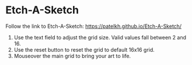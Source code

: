 # Etch-A-Sketch
Follow the link to Etch-A-Sketch: https://patelkh.github.io/Etch-A-Sketch/

1. Use the text field to adjust the grid size. Valid values fall between 2 and 16. 
2. Use the reset button to reset the grid to default 16x16 grid.
3. Mouseover the main grid to bring your art to life.
